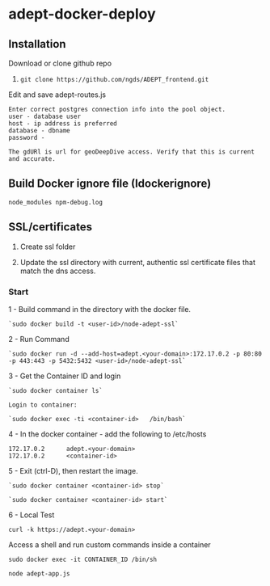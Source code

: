 # adept-docker-deploy


## Installation

Download or clone github repo

1.  `git clone https://github.com/ngds/ADEPT_frontend.git`

Edit and save adept-routes.js 
  	
    Enter correct postgres connection info into the pool object.
	user - database user
	host - ip address is preferred
	database - dbname 
	password - 

	The gdURl is url for geoDeepDive access. Verify that this is current and accurate.
  
##  Build Docker ignore file (Idockerignore)
  `node_modules
   npm-debug.log`
  
## SSL/certificates

1. Create ssl folder

2. Update the ssl directory with current, authentic ssl certificate files that match the dns access.



### Start

1 - Build command in the directory with the docker file.

    `sudo docker build -t <user-id>/node-adept-ssl`

2 - Run Command

    `sudo docker run -d --add-host=adept.<your-domain>:172.17.0.2 -p 80:80 -p 443:443 -p 5432:5432 <user-id>/node-adept-ssl`

3 - Get the Container ID and login

	`sudo docker container ls`

	Login to container:

	`sudo docker exec -ti <container-id>   /bin/bash`

4 - In the docker container - add the following to /etc/hosts

	172.17.0.2      adept.<your-domain>
	172.17.0.2      <container-id>

5 - Exit (ctrl-D), then restart the image.

	`sudo docker container <container-id> stop`

	`sudo docker container <container-id> start`

6 - Local Test

	curl -k https://adept.<your-domain>

 
Access a shell and run custom commands inside a container

`sudo docker exec -it CONTAINER_ID /bin/sh`

`node adept-app.js`






